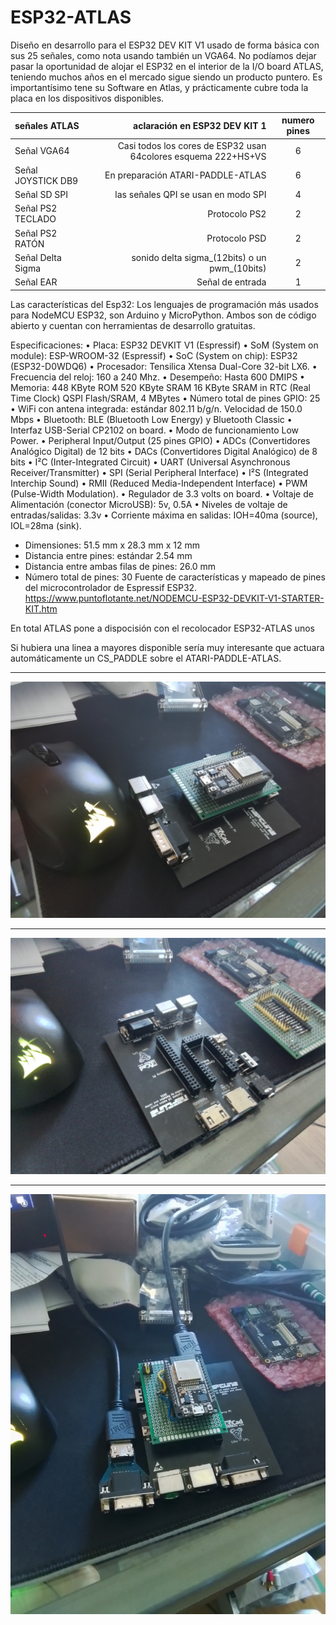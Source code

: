 # ESP32-ATLAS
Diseño en desarrollo para el ESP32 DEV KIT V1 usado de forma básica con sus  25 señales, como nota usando también un VGA64.
No podíamos dejar pasar la oportunidad de alojar el ESP32 en el interior de la I/O board ATLAS, teniendo muchos años en el mercado sigue siendo un producto puntero.
Es importantísimo tene su Software en Atlas, y prácticamente cubre toda la placa en los dispositivos disponibles.

señales ATLAS| aclaración en ESP32 DEV KIT 1 | numero pines
| :--- | ---: | :---:
Señal VGA64 | Casi todos los cores de ESP32 usan 64colores esquema 222+HS+VS | 6
Señal JOYSTICK DB9 | En preparación ATARI-PADDLE-ATLAS  | 6
Señal SD SPI | las señales QPI se usan en modo SPI| 4
Señal PS2 TECLADO  | Protocolo PS2 | 2
Señal PS2 RATÓN | Protocolo PSD | 2
Señal Delta Sigma | sonido delta sigma_(12bits) o un pwm_(10bits)| 2
Señal EAR | Señal de entrada | 1



Las características del Esp32:
Los lenguajes de programación más usados para NodeMCU ESP32, son Arduino y MicroPython. Ambos son de código abierto y cuentan con herramientas de desarrollo gratuitas.
 
Especificaciones:
• Placa: ESP32 DEVKIT V1 (Espressif)
• SoM (System on module): ESP-WROOM-32 (Espressif)
• SoC (System on chip): ESP32 (ESP32-D0WDQ6)
• Procesador: Tensilica Xtensa Dual-Core 32-bit LX6.
• Frecuencia del reloj: 160 a 240 Mhz.
• Desempeño: Hasta 600 DMIPS
• Memoria:
448 KByte ROM
520 KByte SRAM
16 KByte SRAM in RTC (Real Time Clock)
QSPI Flash/SRAM, 4 MBytes
• Número total de pines GPIO: 25
• WiFi con antena integrada: estándar 802.11 b/g/n. Velocidad de 150.0 Mbps
• Bluetooth: BLE (Bluetooth Low Energy) y Bluetooth Classic
• Interfaz USB-Serial CP2102 on board.
• Modo de funcionamiento Low Power.
• Peripheral Input/Output (25 pines GPIO)
• ADCs (Convertidores Analógico Digital) de 12 bits
• DACs (Convertidores Digital Analógico) de 8 bits
• I²C (Inter-Integrated Circuit)
• UART (Universal Asynchronous Receiver/Transmitter)
• SPI (Serial Peripheral Interface)
• I²S (Integrated Interchip Sound)
• RMII (Reduced Media-Independent Interface)
• PWM (Pulse-Width Modulation).
• Regulador de 3.3 volts on board.
• Voltaje de Alimentación (conector MicroUSB): 5v, 0.5A
• Niveles de voltaje de entradas/salidas: 3.3v
• Corriente máxima en salidas: IOH=40ma (source), IOL=28ma (sink).

- Dimensiones: 51.5 mm x 28.3 mm x 12 mm
- Distancia entre pines: estándar 2.54 mm
- Distancia entre ambas filas de pines: 26.0 mm
- Número total de pines: 30
Fuente de características y mapeado de pines del microcontrolador de Espressif ESP32.
https://www.puntoflotante.net/NODEMCU-ESP32-DEVKIT-V1-STARTER-KIT.htm

En total ATLAS pone a dispocisión con el recolocador ESP32-ATLAS unos 

Si hubiera una linea a mayores disponible sería muy interesante que actuara automáticamente un CS_PADDLE sobre el ATARI-PADDLE-ATLAS.

---

![ESP32-ATLAS-AKA-NEPTUNE](https://github.com/AtlasFPGA/ESP32-ATLAS/blob/main/FOTOS/ESP32-ATLAS-AKA-NEPTUNE.jpg)

---

![ESP32-ATLAS-PINES-MKR-Y-PMOD](https://github.com/AtlasFPGA/ESP32-ATLAS/blob/main/FOTOS/ESP32-ATLAS-PINES-MKR-Y-PMOD.jpg)

---

![ESP32-ATLAS-WITH-VGA64](https://github.com/AtlasFPGA/ESP32-ATLAS/blob/main/FOTOS/ESP32-ATLAS-WITH-VGA64.jpg)
